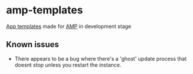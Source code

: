 
# amp-templates

[App templates](https://github.com/CubeCoders/AMPTemplates) made for [AMP](https://github.com/CubeCoders/AMP) in development stage

## Known issues

* There appears to be a bug where there's a 'ghost' update process that doesnt stop unless you restart the instance.
